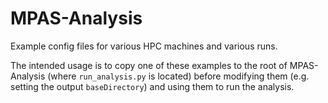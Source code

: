 # MPAS-Analysis

Example config files for various HPC machines and various runs.

The intended usage is to copy one of these examples to the root of 
MPAS-Analysis (where `run_analysis.py` is located) before modifying them
(e.g. setting the output `baseDirectory`) and using them to run the
analysis.

